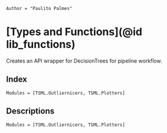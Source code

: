 ```@meta
Author = "Paulito Palmes"
```

# [Types and Functions](@id lib_functions)
Creates an API wrapper for DecisionTrees for pipeline workflow.

## Index
```@index
Modules = [TSML.Outliernicers, TSML.Plotters]
```

## Descriptions
```@autodocs
Modules = [TSML.Outliernicers, TSML.Plotters]
```
